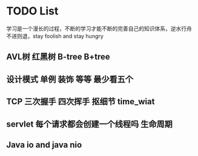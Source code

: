 # TODO List
学习是一个漫长的过程，不断的学习才能不断的完善自己的知识体系，逆水行舟 不进则退，stay foolish and stay hungry

## AVL树 红黑树 B-tree B+tree

## 设计模式  单例 装饰 等等 最少看五个

## TCP 三次握手 四次挥手 抠细节 time_wiat

## servlet 每个请求都会创建一个线程吗 生命周期

## Java io and java nio

##

##
